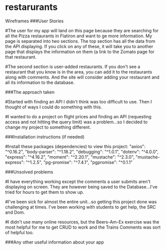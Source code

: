 # restarurants

Wireframes
###User Stories

#The user for my app will land on this page because they are searching for all the Pizza restaurants in Flatiron and want to ge more information. My page is separated into two sections. The top section has all the data from the API displaying. If you click on any of these, it will take you to another page that displays the information on them (a link to the Zomato page for that restaurant.

#The second section is user-added restaurants. If you don't see a restaurant that you know is in the area, you can add it to the restaurants along with comments. And the site will consider adding your restaurant and all its information to the database.

###The approach taken

#Started with finding an API I didn't think was too difficult to use. Then I thought of ways I could do something with this.

#I wanted to do a project on flight prices and finding an API (requesting access and not hitting the query limit) was a problem...so I decided to change my project to something different.

###Installation instructions (if needed)

#Install these packages (dependencies) to view this project:
"axios": "^0.16.2",
"body-parser": "^1.18.2",
"debugging": "^1.0.1",
"dotenv": "^4.0.0",
"express": "^4.16.2",
"moment": "^2.20.1",
"mustache": "^2.3.0",
"mustache-express": "^1.2.5",
"pg-promise": "^7.4.1",
"pgpromise": "^0.1.1"

###Unsolved problems

#I have everything working except the comments a user submits aren't displaying on screen. They are however being saved to the Database...I've tried for hours to get them to show up.

#I've been sick for almost the entire unit...so getting this project done was challenging at times. I've been working with students to get help, the SRC and Dom.

#I didn't use many online resources, but the Beers-Am-Ex exercise was the most helpful for me to get CRUD to work and the Trains Comments was sort of helpful too.

###Any other useful information about your app
